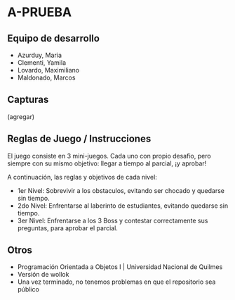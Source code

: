 # A-PRUEBA

## Equipo de desarrollo

- Azurduy, Maria
- Clementi, Yamila
- Lovardo, Maximiliano
- Maldonado, Marcos

## Capturas

(agregar)

## Reglas de Juego / Instrucciones

El juego consiste en 3 mini-juegos. Cada uno con propio desafio, pero siempre con su mismo objetivo: llegar a tiempo al parcial, ¡y aprobar! 

A continuación, las reglas y objetivos de cada nivel: 

- 1er Nivel: Sobrevivir a los obstaculos, evitando ser chocado y quedarse sin tiempo.
- 2do Nivel: Enfrentarse al laberinto de estudiantes, evitando quedarse sin tiempo.
- 3er Nivel: Enfrentarse a los 3 Boss y contestar correctamente sus preguntas, para aprobar el parcial.


## Otros

- Programación Orientada a Objetos I | Universidad Nacional de Quilmes
- Versión de wollok
- Una vez terminado, no tenemos problemas en que el repositorio sea público
